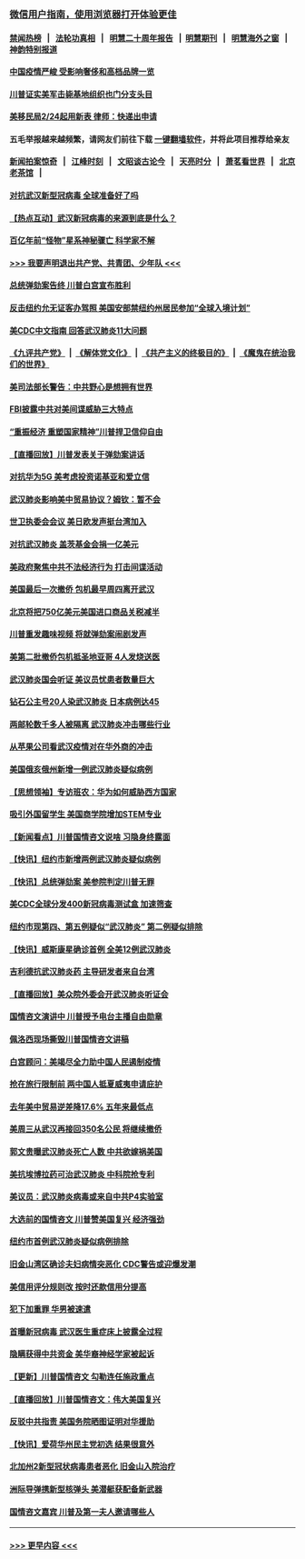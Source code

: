 ### [微信用户指南，使用浏览器打开体验更佳](https://github.com/gfw-breaker/banned-news1/blob/master/indexes/wechat-guide.md?t=0)
#### [禁闻热榜](热点新闻.md?t=0)  &nbsp;&nbsp;|&nbsp;&nbsp; [法轮功真相](https://github.com/gfw-breaker/truth/blob/master/README.md?t=0) &nbsp;&nbsp;|&nbsp;&nbsp; [明慧二十周年报告](https://github.com/gfw-breaker/mh-reports/blob/master/README.md?t=0) &nbsp;&nbsp;|&nbsp;&nbsp;[明慧期刊](https://github.com/gfw-breaker/mh-qikan) &nbsp;&nbsp;|&nbsp;&nbsp; [明慧海外之窗](https://github.com/gfw-breaker/mh-news/blob/master/README.md?t=0) &nbsp;&nbsp;|&nbsp;&nbsp; [神韵特别报道](https://github.com/gfw-breaker/mh-news/blob/master/shenyun.md?t=0)
#### [中国疫情严峻 受影响奢侈和高档品牌一览](../pages/nsc412/n11850319.md?t=02071144) 
#### [川普证实美军击毙基地组织也门分支头目](../pages/nsc412/n11850383.md?t=02071144) 
#### [美移民局2/24起用新表 律师：快递出申请](../pages/nsc412/n11848220.md?t=02071144) 
#### 五毛举报越来越频繁，请网友们前往下载 [一键翻墙软件](https://github.com/gfw-breaker/ssr-accounts)，并将此项目推荐给亲友
#### [新闻拍案惊奇](https://github.com/gfw-breaker/banned-news1/blob/master/pages/link4.md) &nbsp;&nbsp;|&nbsp;&nbsp; [江峰时刻](https://github.com/gfw-breaker/banned-news1/blob/master/pages/link4.md) &nbsp;&nbsp;|&nbsp;&nbsp; [文昭谈古论今](https://github.com/gfw-breaker/banned-news1/blob/master/pages/link4.md) &nbsp;&nbsp;|&nbsp;&nbsp; [天亮时分](https://github.com/gfw-breaker/banned-news1/blob/master/pages/link4.md) &nbsp;&nbsp;|&nbsp;&nbsp; [萧茗看世界](https://github.com/gfw-breaker/banned-news1/blob/master/pages/link4.md) &nbsp;&nbsp;|&nbsp;&nbsp; [北京老茶馆](https://github.com/gfw-breaker/banned-news1/blob/master/pages/link4.md) &nbsp;&nbsp;|&nbsp;&nbsp; 
#### [对抗武汉新型冠病毒 全球准备好了吗](../pages/nsc412/n11850142.md?t=02071144) 
#### [【热点互动】武汉新冠病毒的来源到底是什么？](../pages/nsc412/n11849749.md?t=02071144) 
#### [百亿年前“怪物”星系神秘骤亡 科学家不解](../pages/nsc412/n11849863.md?t=02071144) 
#### [>>> 我要声明退出共产党、共青团、少年队 <<<](https://github.com/begood0513/goodnews/blob/master/quit/letter.md) 
#### [总统弹劾案告终 川普白宫宣布胜利](../pages/nsc412/n11849985.md?t=02071144) 
#### [反击纽约允无证客办驾照  美国安部禁纽约州居民参加“全球入境计划”](../pages/nsc412/n11849828.md?t=02071144) 
#### [美CDC中文指南 回答武汉肺炎11大问题](../pages/nsc412/n11849703.md?t=02071144) 
#### [《九评共产党》](https://github.com/begood0513/9ping.md/blob/master/README.md) &nbsp;|&nbsp; [《解体党文化》](../../../../jtdwh.md/blob/master/README.md)  &nbsp;|&nbsp; [《共产主义的终极目的》](../../../../gczydzjmd.md/blob/master/README.md) &nbsp;|&nbsp; [《魔鬼在统治我们的世界》](../../../../mgztzwmdsj.md/blob/master/README.md) 
#### [美司法部长警告：中共野心是想拥有世界](../pages/nsc412/n11849769.md?t=02071144) 
#### [FBI披露中共对美间谍威胁三大特点](../pages/nsc412/n11849700.md?t=02071144) 
#### [“重振经济 重塑国家精神”川普捍卫信仰自由](../pages/nsc412/n11849641.md?t=02071144) 
#### [【直播回放】川普发表关于弹劾案讲话](../pages/nsc412/n11849472.md?t=02071144) 
#### [对抗华为5G 美考虑投资诺基亚和爱立信](../pages/nsc412/n11849510.md?t=02071144) 
#### [武汉肺炎影响美中贸易协议？姆钦：暂不会](../pages/nsc412/n11849497.md?t=02071144) 
#### [世卫执委会会议 美日欧发声挺台湾加入](../pages/nsc412/n11849433.md?t=02071144) 
#### [对抗武汉肺炎 盖茨基金会捐一亿美元](../pages/nsc412/n11848953.md?t=02071144) 
#### [美政府聚焦中共不法经济行为 打击间谍活动](../pages/nsc412/n11849322.md?t=02071144) 
#### [美国最后一次撤侨 包机最早周四离开武汉](../pages/nsc412/n11849395.md?t=02071144) 
#### [北京将把750亿美元美国进口商品关税减半](../pages/nsc412/n11848896.md?t=02071144) 
#### [川普重发趣味视频 将就弹劾案闹剧发声](../pages/nsc412/n11848715.md?t=02071144) 
#### [美第二批撤侨包机抵圣地亚哥 4人发烧送医](../pages/nsc412/n11847923.md?t=02071144) 
#### [武汉肺炎国会听证 美议员忧患者数量巨大](../pages/nsc412/n11844851.md?t=02071144) 
#### [钻石公主号20人染武汉肺炎 日本病例达45](../pages/nsc412/n11847823.md?t=02071144) 
#### [两邮轮数千多人被隔离 武汉肺炎冲击哪些行业](../pages/nsc412/n11847456.md?t=02071144) 
#### [从苹果公司看武汉疫情对在华外商的冲击](../pages/nsc412/n11847586.md?t=02071144) 
#### [美国俄亥俄州新增一例武汉肺炎疑似病例](../pages/nsc412/n11847714.md?t=02071144) 
#### [【思想领袖】专访班农：华为如何威胁西方国家](../pages/nsc412/n11847306.md?t=02071144) 
#### [吸引外国留学生 美国商学院增加STEM专业](../pages/nsc412/n11847417.md?t=02071144) 
#### [【新闻看点】川普国情咨文说啥 习隐身终露面](../pages/nsc412/n11847016.md?t=02071144) 
#### [【快讯】纽约市新增两例武汉肺炎疑似病例](../pages/nsc412/n11847250.md?t=02071144) 
#### [【快讯】总统弹劾案 美参院判定川普无罪](../pages/nsc412/n11847316.md?t=02071144) 
#### [美CDC全球分发400新冠病毒测试盒 加速筛查](../pages/nsc412/n11847260.md?t=02071144) 
#### [纽约市现第四、第五例疑似“武汉肺炎”   第二例疑似排除](../pages/nsc412/n11847332.md?t=02071144) 
#### [【快讯】威斯康星确诊首例 全美12例武汉肺炎](../pages/nsc412/n11847162.md?t=02071144) 
#### [吉利德抗武汉肺炎药 主导研发者来自台湾](../pages/nsc412/n11847064.md?t=02071144) 
#### [【直播回放】美众院外委会开武汉肺炎听证会](../pages/nsc412/n11846727.md?t=02071144) 
#### [国情咨文演讲中 川普授予电台主播自由勋章](../pages/nsc412/n11846815.md?t=02071144) 
#### [佩洛西现场撕毁川普国情咨文讲稿](../pages/nsc412/n11846724.md?t=02071144) 
#### [白宫顾问：美竭尽全力助中国人民遏制疫情](../pages/nsc412/n11846756.md?t=02071144) 
#### [抢在旅行限制前 两中国人抵夏威夷申请庇护](../pages/nsc412/n11846866.md?t=02071144) 
#### [去年美中贸易逆差降17.6% 五年来最低点](../pages/nsc412/n11846755.md?t=02071144) 
#### [美周三从武汉再接回350名公民 将继续撤侨](../pages/nsc412/n11846705.md?t=02071144) 
#### [郭文贵曝武汉肺炎死亡人数 中共欲嫁祸美国](../pages/nsc412/n11846240.md?t=02071144) 
#### [美抗埃博拉药可治武汉肺炎 中科院抢专利](../pages/nsc412/n11846409.md?t=02071144) 
#### [美议员：武汉肺炎病毒或来自中共P4实验室](../pages/nsc412/n11846043.md?t=02071144) 
#### [大选前的国情咨文 川普赞美国复兴 经济强劲](../pages/nsc412/n11845526.md?t=02071144) 
#### [纽约市首例武汉肺炎疑似病例排除](../pages/nsc412/n11844989.md?t=02071144) 
#### [旧金山湾区确诊夫妇病情突恶化 CDC警告或迎爆发潮](../pages/nsc412/n11845730.md?t=02071144) 
#### [美信用评分规则改  按时还款信用分提高](../pages/nsc412/n11845488.md?t=02071144) 
#### [犯下加重罪 华男被速遣](../pages/nsc412/n11845476.md?t=02071144) 
#### [首曝新冠病毒 武汉医生重症床上披露全过程](../pages/nsc412/n11845150.md?t=02071144) 
#### [隐瞒获得中共资金 美华裔神经学家被起诉](../pages/nsc412/n11844879.md?t=02071144) 
#### [【更新】川普国情咨文 勾勒连任施政重点](../pages/nsc412/n11845223.md?t=02071144) 
#### [【直播回放】川普国情咨文：伟大美国复兴](../pages/nsc412/n11842079.md?t=02071144) 
#### [反驳中共指责 美国务院晒图证明对华援助](../pages/nsc412/n11844859.md?t=02071144) 
#### [【快讯】爱荷华州民主党初选 结果很意外](../pages/nsc412/n11844878.md?t=02071144) 
#### [北加州2新型冠状病毒患者恶化 旧金山入院治疗](../pages/nsc412/n11844842.md?t=02071144) 
#### [洲际导弹携新型核弹头 美潜艇获配备新武器](../pages/nsc412/n11844680.md?t=02071144) 
#### [国情咨文嘉宾 川普及第一夫人邀请哪些人](../pages/nsc412/n11844712.md?t=02071144) 

----
#### [ >>> 更早内容 <<< ](../indexes/nsc412-earlier.md)

